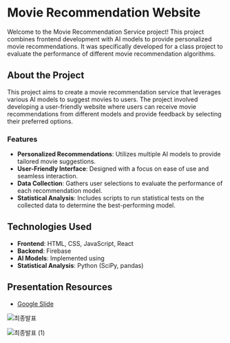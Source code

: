 # Movie Recommendation Website

Welcome to the Movie Recommendation Service project! This project combines frontend development with AI models to provide personalized movie recommendations. It was specifically developed for a class project to evaluate the performance of different movie recommendation algorithms.

## About the Project

This project aims to create a movie recommendation service that leverages various AI models to suggest movies to users. The project involved developing a user-friendly website where users can receive movie recommendations from different models and provide feedback by selecting their preferred options.

### Features

- **Personalized Recommendations**: Utilizes multiple AI models to provide tailored movie suggestions.
- **User-Friendly Interface**: Designed with a focus on ease of use and seamless interaction.
- **Data Collection**: Gathers user selections to evaluate the performance of each recommendation model.
- **Statistical Analysis**: Includes scripts to run statistical tests on the collected data to determine the best-performing model.

## Technologies Used

- **Frontend**: HTML, CSS, JavaScript, React
- **Backend**: Firebase
- **AI Models**: Implemented using
- **Statistical Analysis**: Python (SciPy, pandas)

## Presentation Resources

- [Google Slide](https://docs.google.com/presentation/d/1w-dSP0eHnLUcET_8HVDNSp6ciXqO_9m6YPY8e53sXKw/present)

![최종발표](https://github.com/junglesub/aiproj-movie/assets/42944002/8442227b-ce45-43d9-a06e-230d179ba44f)

![최종발표 (1)](https://github.com/junglesub/aiproj-movie/assets/42944002/c509b3b5-f339-441b-8145-ca980f8a952c)
